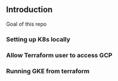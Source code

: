 ## Introduction
Goal of this repo

### Setting up K8s locally

### Allow Terraform user to access GCP

### Running GKE from terraform